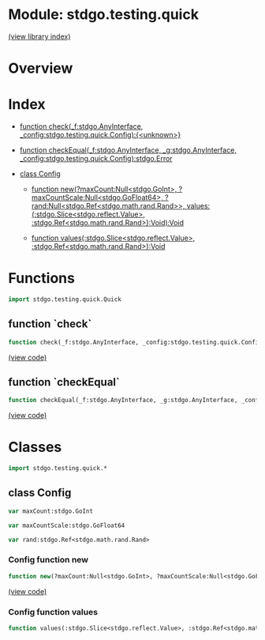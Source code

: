 # Module: stdgo.testing.quick


[(view library index)](../../stdgo.md)


# Overview


 


# Index


- [function check\(\_f:stdgo.AnyInterface, \_config:stdgo.testing.quick.Config\):\{\<unknown\>\}](<#function-check>)

- [function checkEqual\(\_f:stdgo.AnyInterface, \_g:stdgo.AnyInterface, \_config:stdgo.testing.quick.Config\):stdgo.Error](<#function-checkequal>)

- [class Config](<#class-config>)

  - [function new\(?maxCount:Null\<stdgo.GoInt\>, ?maxCountScale:Null\<stdgo.GoFloat64\>, ?rand:Null\<stdgo.Ref\<stdgo.math.rand.Rand\>\>, values:\(:stdgo.Slice\<stdgo.reflect.Value\>, :stdgo.Ref\<stdgo.math.rand.Rand\>\):Void\):Void](<#config-function-new>)

  - [function values\(:stdgo.Slice\<stdgo.reflect.Value\>, :stdgo.Ref\<stdgo.math.rand.Rand\>\):Void](<#config-function-values>)

# Functions


```haxe
import stdgo.testing.quick.Quick
```


## function \`check\`


```haxe
function check(_f:stdgo.AnyInterface, _config:stdgo.testing.quick.Config):{<unknown>}
```


 


[\(view code\)](<./Quick.hx#L6>)


## function \`checkEqual\`


```haxe
function checkEqual(_f:stdgo.AnyInterface, _g:stdgo.AnyInterface, _config:stdgo.testing.quick.Config):stdgo.Error
```


 


[\(view code\)](<./Quick.hx#L9>)


# Classes


```haxe
import stdgo.testing.quick.*
```


## class Config


 


```haxe
var maxCount:stdgo.GoInt
```


```haxe
var maxCountScale:stdgo.GoFloat64
```


```haxe
var rand:stdgo.Ref<stdgo.math.rand.Rand>
```


### Config function new


```haxe
function new(?maxCount:Null<stdgo.GoInt>, ?maxCountScale:Null<stdgo.GoFloat64>, ?rand:Null<stdgo.Ref<stdgo.math.rand.Rand>>, values:(:stdgo.Slice<stdgo.reflect.Value>, :stdgo.Ref<stdgo.math.rand.Rand>):Void):Void
```


 


[\(view code\)](<./Quick.hx#L13>)


### Config function values


```haxe
function values(:stdgo.Slice<stdgo.reflect.Value>, :stdgo.Ref<stdgo.math.rand.Rand>):Void
```


 


